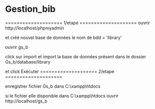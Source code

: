 # Gestion_bib


==================== 1/etape ====================
ouvrir http://localhost/phpmyadmin 

et créé nouvel base de données le nom de bdd = 'library'

ouvrir gs_b

click sur import et import la base de données présent dans le dossier Gs_b/database/library

et click Exécuter 
==================== 2/etape ====================

enregistrer fichier Gs_b dans C:\xampp\htdocs

si le fichier elle disponible dans C:\xampp\htdocs ouvrir http://localhost/gs_b 
